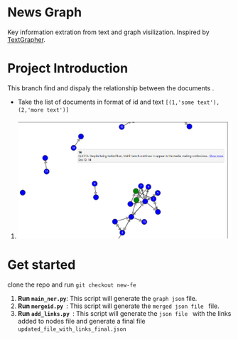 # News Graph

Key information extration from text and graph visilization. Inspired by [TextGrapher](https://github.com/liuhuanyong/TextGrapher).

# Project Introduction
This branch find and dispaly the relationship between the documents .
- Take the list of documents in format of id and text ```[(1,'some text'),(2,'more text')]```
1) ![example](Screenshot%20from%202024-08-20%2007-32-44.png)
# Get started 
clone the repo and run 
```git checkout new-fe ```
1. **Run `main_ner.py`**: This script will generate the `graph json` file.
2. **Run `mergeid.py `**: This script will generate the `merged json file ` file.
3. **Run `add_links.py `**: This script will generate the `json file ` with the links added to nodes  file and generate a final file ```updated_file_with_links_final.json```

